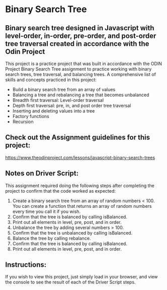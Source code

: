 # Binary Search Tree

## Binary search tree designed in Javascript with level-order, in-order, pre-order, and post-order tree traversal created in accordance with the Odin Project

This project is a practice project that was built in accordance with the ODIN Project Binary Search Tree assignment to practice working with binary search trees, tree traversal, and balancing trees. A comprehensive list of skills and concepts practiced in this project:

- Build a binary search tree from an array of values
- Balancing a tree and rebalancing a tree that becomes unbalanced
- Breadth first traversal: Level-order traversal
- Depth first traversal: pre, in, and post order tree traversal
- Inserting and deleting values into a tree
- Factory functions
- Recursion 

## Check out the Assignment guidelines for this project:

https://www.theodinproject.com/lessons/javascript-binary-search-trees

## Notes on Driver Script:

This assignment required doing the following steps after completing the project to confirm that the code worked as expected:

1. Create a binary search tree from an array of random numbers < 100. You can create a function that returns an array of random numbers every time you call it if you wish.
2. Confirm that the tree is balanced by calling isBalanced.
3. Print out all elements in level, pre, post, and in order.
4. Unbalance the tree by adding several numbers > 100.
5. Confirm that the tree is unbalanced by calling isBalanced.
6. Balance the tree by calling rebalance.
7. Confirm that the tree is balanced by calling isBalanced.
8. Print out all elements in level, pre, post, and in order.

## Instructions:

If you wish to view this project, just simply load in your browser, and view the console to see the result of each of the Driver Script steps.
